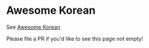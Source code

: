 # Awesome Korean

See [Awesome Korean](https://github.com/mariabnd/awesome-korean)

Please file a PR if you'd like to see this page not empty!
